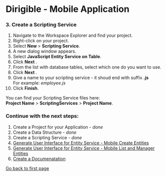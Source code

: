 # Dirigible - Mobile Application

### 3. Create a Scripting Service

1. Navigate to the Workspace Explorer and find your project.
2. Right-click on your project. 
3. Select <b> New </b> > <b>Scripting Service</b>.
4. A new dialog window appears. 
5. Select <b>JavaScript Entity Service on Table</b>. 
6. Click <b> Next </b>.
7. From the list with database tables, select which one do you want to use.
8. Click <b> Next </b>.
9. Give a name to your scripting service - it shoud end with suffix <b>.js</b> <br>For example: <i>employee.js</i>
10. Click <b>Finish</b>.

You can find your Scripting Service files here: <br>
<b>Project Name</b> > <b>ScriptingServices</b> > <b>Project Name</b>.

### Continue with the next steps:

1. Create a Project for your Application - <i>done</i>
2. Create a Data Structure -  <i>done</i>
3. Create a Scripting Service -  <i>done</i>
4. [Generate User Interface for Entity Service -  Mobile Create Entities][4]
5. [Generate User Interface for Entity Service -  Mobile List and Manager Entities][5]
6. [Create a Documenatation][6]

[Go back to first page][7]


[4]:https://github.com/dirigiblelabs/curriculum/blob/master/PerihanAsanova/UIEntity.md
[5]:https://github.com/dirigiblelabs/curriculum/blob/master/PerihanAsanova/UIManager.md
[6]:https://github.com/dirigiblelabs/curriculum/blob/master/PerihanAsanova/Doc.md
[7]:https://github.com/dirigiblelabs/curriculum/blob/master/PerihanAsanova/README.md